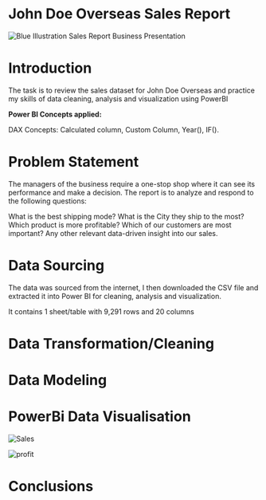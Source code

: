# John Doe Overseas Sales Report

![Blue Illustration Sales Report Business Presentation](https://github.com/ovielee/Power-BI-Report/assets/62611725/c034a9e4-a4b3-4c39-93d6-de216102c841)

# Introduction
The task is to review the sales dataset for John Doe Overseas and practice my skills of data cleaning, analysis and visualization using PowerBI

**Power BI Concepts applied:**

DAX Concepts: Calculated column, Custom Column, Year(), IF().


# Problem Statement
The managers of the business require a one-stop shop where it can see its performance and make a decision. The report is to analyze and respond to the following questions:

What is the best shipping mode?
What is the City they ship to the most?
Which product is more profitable?
Which of our customers are most important?
Any other relevant data-driven insight into our sales.

# Data Sourcing
The data was sourced from the internet, I then downloaded the CSV file and extracted it into Power BI for cleaning, analysis and visualization.

It contains 1 sheet/table with 9,291 rows and 20 columns


# Data Transformation/Cleaning



# Data Modeling



# PowerBi Data Visualisation
![Sales](https://github.com/ovielee/Power-BI-Report/assets/62611725/a7658fe9-7c69-4346-a3f6-2196913f2f75)

![profit](https://github.com/ovielee/Power-BI-Report/assets/62611725/16a83b4f-b82a-486c-a183-b753c5f890b6)

# Conclusions 
